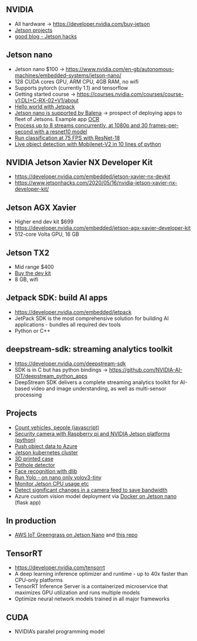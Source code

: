 ## NVIDIA
* All hardware -> https://developer.nvidia.com/buy-jetson
* [Jetson projects](https://developer.nvidia.com/embedded/community/jetson-projects)
* [good blog - Jetson hacks](https://www.jetsonhacks.com/)

## Jetson nano
* Jetson nano $100 -> https://www.nvidia.com/en-gb/autonomous-machines/embedded-systems/jetson-nano/
* 128 CUDA cores GPU, ARM CPU, 4GB RAM, no wifi
* Supports pytorch (currently 1.1) and tensorflow
* Getting started course -> https://courses.nvidia.com/courses/course-v1:DLI+C-RX-02+V1/about
* [Hello world with Jetpack](https://github.com/dusty-nv/jetson-inference#hello-ai-world)
* [Jetson nano is supported by Balena](https://www.balena.io/docs/reference/hardware/devices/) -> prospect of deploying apps to fleet of Jetsons. Example app [OCR](https://github.com/ricktorzynski/balena-ocr-tesseract-docker)
* [Process up to 8 streams concurrently, at 1080p and 30 frames-per-second with a resnet10 model](https://github.com/Azure-Samples/NVIDIA-Deepstream-Azure-IoT-Edge-on-a-NVIDIA-Jetson-Nano)
* [Run classification at 75 FPS with ResNet-18](https://github.com/dusty-nv/jetson-inference/blob/master/docs/imagenet-camera-2.md)
* [Live object detection with Mobilenet-V2 in 10 lines of python](https://github.com/dusty-nv/jetson-inference/blob/master/docs/detectnet-example-2.md)

## NVIDIA Jetson Xavier NX Developer Kit
* https://developer.nvidia.com/embedded/jetson-xavier-nx-devkit
* https://www.jetsonhacks.com/2020/05/16/nvidia-jetson-xavier-nx-developer-kit/

## Jetson AGX Xavier
* Higher end dev kit $699
* https://developer.nvidia.com/embedded/jetson-agx-xavier-developer-kit
* 512-core Volta GPU, 16 GB

## Jetson TX2
* Mid range $400
* [Buy the dev kit](https://developer.nvidia.com/embedded/jetson-tx2-developer-kit)
* 8 GB, wifi

## Jetpack SDK: build AI apps
* https://developer.nvidia.com/embedded/jetpack
* JetPack SDK is the most comprehensive solution for building AI applications - bundles all required dev tools
* Python or C++

## deepstream-sdk: streaming analytics toolkit
* https://developer.nvidia.com/deepstream-sdk
* SDK is in C but has python bindings -> https://github.com/NVIDIA-AI-IOT/deepstream_python_apps
* DeepStream SDK delivers a complete streaming analytics toolkit for AI-based video and image understanding, as well as multi-sensor processing

## Projects
* [Count vehicles, people (javascript)](https://github.com/opendatacam/opendatacam)
* [Security camera with Raspberry pi and NVIDIA Jetson platforms (python)](https://github.com/dataplayer12/homesecurity)
* [Push object data to Azure](https://www.hackster.io/pjdecarlo/intelligent-closed-circuit-tv-with-azure-and-nvidia-jetson-6df06f)
* [Jetson kubernetes cluster](https://medium.com/jit-team/building-a-gpu-enabled-kubernets-cluster-for-machine-learning-with-nvidia-jetson-nano-7b67de74172a)
* [3D printed case](https://cults3d.com/en/3d-model/tool/jetson-nano-case)
* [Pothole detector](https://github.com/JordanMicahBennett/Smart-Ai-Pothole-Detector------Powered-by-Tensorflow-TensorRT-on-Google-Colab-and-or-Jetson-Nano)
* [Face recognition with dlib](https://medium.com/@ageitgey/build-a-hardware-based-face-recognition-system-for-150-with-the-nvidia-jetson-nano-and-python-a25cb8c891fd)
* [Run Yolo - on nano only yolov3-tiny](https://pysource.com/2019/08/29/yolo-v3-install-and-run-yolo-on-nvidia-jetson-nano-with-gpu/?unapproved=1323&moderation-hash=175e57f50e7350d7d591c5db18ba8fbb#comment-1323)
* [Monitor Jetson CPU usage etc](https://github.com/rbonghi/jetson_stats)
* [Detect significant changes in a camera feed to save bandwidth](https://www.hackster.io/smellslikeml/saving-bandwidth-with-anomaly-detection-16eb67)
* Azure custom vision model deployment via [Docker on Jetson nano](https://medium.com/microsoftazure/running-a-gpu-enabled-azure-custom-vision-docker-container-on-a-nvidia-jetson-nano-db8747b00b4f) (flask app)

## In production
* [AWS IoT Greengrass on Jetson Nano](https://info.nvidia.com/deploy-ai-with-aws-ml-iot-services-on-nvidia-jetson-nano.html?ondemandrgt=yes) and [this repo](https://github.com/mahendrabairagi/AWS_ML_At_Edge_With_NVIDIA_Jetson_Nano)

## TensorRT
* https://developer.nvidia.com/tensorrt
* A deep learning inference optimizer and runtime - up to 40x faster than CPU-only platforms
* TensorRT Inference Server is a containerized microservice that maximizes GPU utilization and runs multiple models 
* Optimize neural network models trained in all major frameworks

## CUDA
* NVIDIA’s parallel programming model